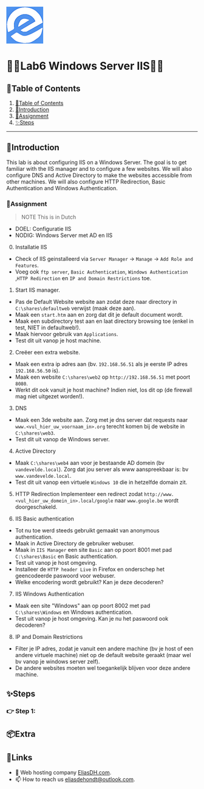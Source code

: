 ![logo](/Images/logo.png)
# 💙🤍Lab6 Windows Server IIS🤍💙

## 📘Table of Contents

1. [📘Table of Contents](#📘table-of-contents)
2. [🖖Introduction](#🖖introduction)
3. [📝Assignment](#📝assignment)
4. [✨Steps](#✨steps)

---

## 🖖Introduction

This lab is about configuring IIS on a Windows Server. The goal is to get familiar with the IIS manager and to configure a few websites. We will also configure DNS and Active Directory to make the websites accessible from other machines. We will also configure HTTP Redirection, Basic Authentication and Windows Authentication.

### 📝Assignment 
> NOTE This is in Dutch

- DOEL: Configuratie IIS
- NODIG: Windows Server met AD en IIS
	
0. Installatie IIS
- Check of IIS geinstalleerd via `Server Manager` -> `Manage` -> `Add Role and Features`.
- Voeg ook `ftp server`, `Basic Authentication`, `Windows Authentication` ,`HTTP Redirection` en `IP and Domain Restrictions` toe.
	
1. Start IIS manager. 
- Pas de Default Website website aan zodat deze naar directory in `C:\shares\defaultweb` verwijst (maak deze aan).
- Maak een `start.htm` aan en zorg dat dit je default document wordt.
- Maak een subdirectory test aan en laat directory browsing toe (enkel in test, NIET in defaultweb!). 
- Maak hiervoor gebruik van `Applications`.
- Test dit uit vanop je host machine.

2. Creëer een extra website.
- Maak een extra ip adres aan (bv. `192.168.56.51` als je eerste IP adres `192.168.56.50` is).
- Maak een website `C:\shares\web2` op `http://192.168.56.51` met poort `8080`. 
- Werkt dit ook vanuit je host machine? Indien niet, los dit op (de firewall mag niet uitgezet worden!).

3. DNS
- Maak een 3de website aan. Zorg met je dns server dat requests naar `www.<vul_hier_uw_voornaam_in>.org` terecht komen bij de website in `C:\shares\web3`. 
- Test dit uit vanop de Windows server.

4. Active Directory
- Maak `C:\shares\web4` aan voor je bestaande AD domein (bv `vandevelde.local`). Zorg dat jou server als www aanspreekbaar is: bv `www.vandevelde.local`.
- Test dit uit vanop een virtuele `Windows 10` die in hetzelfde domain zit.

5. HTTP Redirection
Implementeer een redirect zodat `http://www.<vul_hier_uw_domein_in>.local/google` naar `www.google.be` wordt doorgeschakeld. 

6. IIS Basic authentication
- Tot nu toe werd steeds gebruikt gemaakt van anonymous authentication.
- Maak in Active Directory de gebruiker webuser. 
- Maak in `IIS Manager` een site `Basic` aan op poort 8001 met pad `C:\shares\Basic` en Basic authentication.
- Test uit vanop je host omgeving. 
- Installeer de `HTTP header Live` in Firefox en onderschep het geencodeerde paswoord voor webuser.
- Welke encodering wordt gebruikt? Kan je deze decoderen?

7. IIS Windows Authentication
- Maak een site "Windows" aan op poort 8002 met pad `C:\shares\Windows` en Windows authentication.
- Test uit vanop je host omgeving. 
Kan je nu het paswoord ook decoderen?

8. IP and Domain Restrictions
- Filter je IP adres, zodat je vanuit een andere machine (bv je host of een andere virtuele machine) niet op de default website geraakt (maar wel bv vanop je windows server zelf).
- De andere websites moeten wel toegankelijk blijven voor deze andere machine.

## ✨Steps

### 👉 Step 1: 

## 📦Extra


## 🔗Links
- 👯 Web hosting company [EliasDH.com](https://eliasdh.com).
- 📫 How to reach us eliasdehondt@outlook.com.